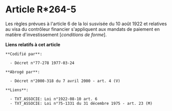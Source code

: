 # Article R*264-5

Les règles prévues à l'article 6 de la loi susvisée du 10 août 1922 et relatives au visa du contrôleur financier s'appliquent
aux mandats de paiement en matière d'investissement [*conditions de forme*].

**Liens relatifs à cet article**

	**Codifié par**:

	  - Décret n°77-278 1977-03-24

	**Abrogé par**:

	  - Décret n°2000-318 du 7 avril 2000 - art. 4 (V)

	**Liens**:

	  - TXT_ASSOCIE: Loi n°1922-08-10 art. 6
	  - TXT_ASSOCIE: Loi n°75-1331 du 31 décembre 1975 - art. 23 (M)
